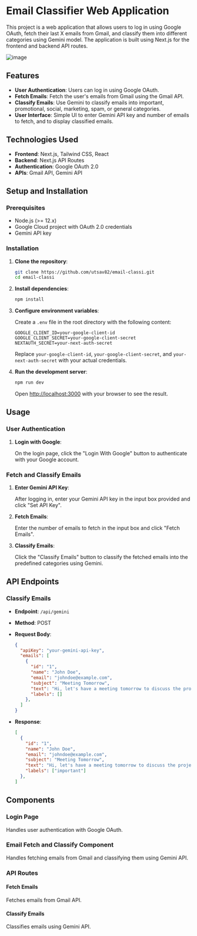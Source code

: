# Email Classifier Web Application

This project is a web application that allows users to log in using Google OAuth, fetch their last X emails from Gmail, and classify them into different categories using Gemini model. The application is built using Next.js for the frontend and backend API routes.

![image](https://github.com/utsav82/email-classi/assets/92868052/a36062af-6d91-431e-b59d-7ca55f9bef76)


## Features

- **User Authentication**: Users can log in using Google OAuth.
- **Fetch Emails**: Fetch the user's emails from Gmail using the Gmail API.
- **Classify Emails**: Use Gemini to classify emails into important, promotional, social, marketing, spam, or general categories.
- **User Interface**: Simple UI to enter Gemini API key and number of emails to fetch, and to display classified emails.

## Technologies Used

- **Frontend**: Next.js, Tailwind CSS, React
- **Backend**: Next.js API Routes
- **Authentication**: Google OAuth 2.0
- **APIs**: Gmail API, Gemini API

## Setup and Installation

### Prerequisites

- Node.js (>= 12.x)
- Google Cloud project with OAuth 2.0 credentials
- Gemini API key

### Installation

1. **Clone the repository**:

    ```sh
    git clone https://github.com/utsav82/email-classi.git
    cd email-classi
    ```

2. **Install dependencies**:

    ```sh
    npm install
    ```

3. **Configure environment variables**:

    Create a `.env` file in the root directory with the following content:

    ```env
    GOOGLE_CLIENT_ID=your-google-client-id
    GOOGLE_CLIENT_SECRET=your-google-client-secret
    NEXTAUTH_SECRET=your-next-auth-secret
    ```

    Replace `your-google-client-id`, `your-google-client-secret`, and `your-next-auth-secret` with your actual credentials.

4. **Run the development server**:

    ```sh
    npm run dev
    ```

    Open [http://localhost:3000](http://localhost:3000) with your browser to see the result.

## Usage

### User Authentication

1. **Login with Google**:

    On the login page, click the "Login With Google" button to authenticate with your Google account.

### Fetch and Classify Emails

1. **Enter Gemini API Key**:

    After logging in, enter your Gemini API key in the input box provided and click "Set API Key".

2. **Fetch Emails**:

    Enter the number of emails to fetch in the input box and click "Fetch Emails".

3. **Classify Emails**:

    Click the "Classify Emails" button to classify the fetched emails into the predefined categories using Gemini.

## API Endpoints

### Classify Emails

- **Endpoint**: `/api/gemini`
- **Method**: POST
- **Request Body**:

    ```json
    {
      "apiKey": "your-gemini-api-key",
      "emails": [
        {
          "id": "1",
          "name": "John Doe",
          "email": "johndoe@example.com",
          "subject": "Meeting Tomorrow",
          "text": "Hi, let's have a meeting tomorrow to discuss the project.",
          "labels": []
        },
      ]
    }
    ```

- **Response**:

    ```json
    [
      {
        "id": "1",
        "name": "John Doe",
        "email": "johndoe@example.com",
        "subject": "Meeting Tomorrow",
        "text": "Hi, let's have a meeting tomorrow to discuss the project.",
        "labels": ["important"]
      },
    ]
    ```

## Components

### Login Page

Handles user authentication with Google OAuth.

### Email Fetch and Classify Component

Handles fetching emails from Gmail and classifying them using Gemini API.

### API Routes

#### Fetch Emails

Fetches emails from Gmail API.

#### Classify Emails

Classifies emails using Gemini API.
